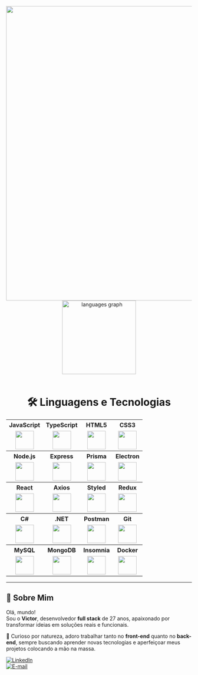 <div align="center">
  <img src="https://t3.ftcdn.net/jpg/07/96/02/16/360_F_796021659_T0fEiTbS0k3iae6UdY8iBESVDBFoMqkH.jpg" height="800" width="800" />
</div>

<div align="center">
  <img src="https://github-readme-stats.vercel.app/api/top-langs?username=victorguimaraesdev&locale=en&hide_title=false&layout=compact&card_width=400&langs_count=5&theme=merko&hide_border=false&cache_seconds=1000" height="200" alt="languages graph" />
</div>

<br />

<div align="center">
  <h1>🛠️ Linguagens e Tecnologias</h1>
</div>

<div align="center">

<table>
  <tr>
    <th>JavaScript</th>
    <th>TypeScript</th>
    <th>HTML5</th>
    <th>CSS3</th>
  </tr>
  <tr>
    <td align="center"><img src="https://cdn.jsdelivr.net/gh/devicons/devicon/icons/javascript/javascript-original.svg" width="50" /></td>
    <td align="center"><img src="https://cdn.jsdelivr.net/gh/devicons/devicon/icons/typescript/typescript-original.svg" width="50" /></td>
    <td align="center"><img src="https://cdn.jsdelivr.net/gh/devicons/devicon/icons/html5/html5-original.svg" width="50" /></td>
    <td align="center"><img src="https://cdn.jsdelivr.net/gh/devicons/devicon/icons/css3/css3-original.svg" width="50" /></td>
  </tr>

  <tr>
    <th>Node.js</th>
    <th>Express</th>
    <th>Prisma</th>
    <th>Electron</th>
  </tr>
  <tr>
    <td align="center"><img src="https://cdn.jsdelivr.net/gh/devicons/devicon/icons/nodejs/nodejs-original.svg" width="50" /></td>
    <td align="center"><img src="https://cdn.jsdelivr.net/gh/devicons/devicon/icons/express/express-original.svg" width="50" /></td>
    <td align="center"><img src="https://cdn.jsdelivr.net/gh/devicons/devicon/icons/prisma/prisma-original.svg" width="50" /></td>
    <td align="center"><img src="https://cdn.jsdelivr.net/gh/devicons/devicon/icons/electron/electron-original.svg" width="50" /></td>
  </tr>

  <tr>
    <th>React</th>
    <th>Axios</th>
    <th>Styled</th>
    <th>Redux</th>
  </tr>
  <tr>
    <td align="center"><img src="https://cdn.jsdelivr.net/gh/devicons/devicon/icons/react/react-original.svg" width="50" /></td>
    <td align="center"><img src="https://icon.icepanel.io/Technology/svg/Azios.svg" width="50" /></td>
    <td align="center"><img src="https://avatars.githubusercontent.com/u/20658825?s=200&v=4" width="50" /></td>
    <td align="center"><img src="https://cdn.jsdelivr.net/gh/devicons/devicon/icons/redux/redux-original.svg" width="50" /></td>
  </tr>

  <tr>
    <th>C#</th>
    <th>.NET</th>
    <th>Postman</th>
    <th>Git</th>
  </tr>
  <tr>
    <td align="center"><img src="https://cdn.jsdelivr.net/gh/devicons/devicon/icons/csharp/csharp-original.svg" width="50" /></td>
    <td align="center"><img src="https://upload.wikimedia.org/wikipedia/commons/7/7d/Microsoft_.NET_logo.svg" width="50" /></td>
    <td align="center"><img src="https://www.vectorlogo.zone/logos/getpostman/getpostman-icon.svg" width="50" /></td>
    <td align="center"><img src="https://cdn.jsdelivr.net/gh/devicons/devicon/icons/git/git-original.svg" width="50" /></td>
  </tr>

  <tr>
    <th>MySQL</th>
    <th>MongoDB</th>
    <th>Insomnia</th>
    <th>Docker</th>
  </tr>
  <tr>
    <td align="center"><img src="https://cdn.jsdelivr.net/gh/devicons/devicon/icons/mysql/mysql-original.svg" width="50" /></td>
    <td align="center"><img src="https://cdn.jsdelivr.net/gh/devicons/devicon/icons/mongodb/mongodb-original.svg" width="50" /></td>
    <td align="center"><img src="https://user-images.githubusercontent.com/2575745/67964810-4d9a2980-fbd7-11e9-8cf7-661ded187ee6.png" width="50" /></td>
    <td align="center"><img src="https://cdn.jsdelivr.net/gh/devicons/devicon/icons/docker/docker-original.svg" width="50" /></td>
  </tr>
</table>

</div>

---

## 👋 Sobre Mim

Olá, mundo!  
Sou o **Victor**, desenvolvedor **full stack** de 27 anos, apaixonado por transformar ideias em soluções reais e funcionais.

🧠 Curioso por natureza, adoro trabalhar tanto no **front-end** quanto no **back-end**, sempre buscando aprender novas tecnologias e aperfeiçoar meus projetos colocando a mão na massa.

[![LinkedIn](https://img.shields.io/badge/LinkedIn-blue?logo=linkedin)](https://www.linkedin.com/in/victor-guimaraes-05b608275/)  
[![E-mail](https://img.shields.io/badge/E--mail-red?logo=gmail)](mailto:victorguimaraesmax@gmail.com)
